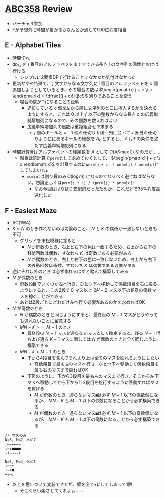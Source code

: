 # [ABC358](https://atcoder.jp/contests/abc358) Review
- バーチャル参加
- Fが予想外に時間が掛かるがなんとか通して900位程度相当

## E - Alphabet Tiles
- 時間切れ
- $\mathrm{dp}_{i,j}$ を $i$ 番目のアルファベットまででできる長さ $j$ の文字列の個数とおけば行ける
  - シンプルに2要素DPで行けることになかなか気付けなかった
- 更新がやや特殊で、 $j$ 文字からなる文字列に $i$ 番目のアルファベットを $c$ 個追加しようとしているとき、その場合の数は $\begin{pmatrix} j + c \\ c \end{pmatrix} = \dfrac{(j + c)!}{j!c!}$ 通りであることを使う
  - 場合の数が↑になることの証明
    - 追加している $c$ 個を左から順に文字列のどこに挿入するかを決めるようにすると、これは $0$ 以上 $j'$ 以下の整数からなる長さ $c$ の広義単純増加列になるので、その個数を数えればよい
    - 広義単純増加列の個数は重複組合せで求まる
      - $j$ 個のボールと $c-1$ 個の仕切りを横一列に並べて $k$ 番目の仕切りより左にあるボールの総数を $A_k$ とすると、 $A$ は↑の条件を満たす広義単純増加列になる
- 時間計算量はアルファベットの種類数を $A$ として $O(AK \max C)$ なのだが……
  - 階乗は前計算で`perm`として求めておくとして、 $\begin{pmatrix} j + c \\ c \end{pmatrix}$ を計算するのに`perm[j + c] / perm[j] / perm[c]`としてしまい`TLE`
    - `modint`は割り算のみ $O(\log m)$ になるのでなるべく避けねばならない。勿論正しくは`perm[j + c] / (perm[j] * perm[c])`
      - なお今回はばりばり支配的だったためか、これだけで35%程度高速化した

## F - Easiest Maze
- AC(1WA)
- $K \leq N$ のとき作れないのは勿論のこと、 $N$ と $K$ の偶奇が一致しないときも不可
  - グリッドを市松模様に塗ると
    - $N$ が奇数のとき、右上と右下の色は一致するため、右上から右下の移動回数は偶数、すなわち $K$ は奇数である必要がある
    - $N$ が偶数のとき、右上と右下の色は一致しないため、右上から右下の移動回数は奇数、すなわち $K$ は偶数である必要がある
- 逆にそれ以外のときは必ず作れるはずと踏んで構築してみる
- $N$ が偶数のとき
  - 奇数段目でいくつか左へ行き、ひとつ下へ移動して偶数段目を右に戻るようにすると、この2段で $0$ マス以上 $2M -2$ マス以下の任意の偶数マスを稼ぐことができる
  - あとは2段ごとにどれだけ左へ行く必要があるのかを求めればOK
- $N$ が奇数のとき
  - $N$ が偶数のときと同じようにすると、最終段の $M-1$ マスがどうやっても通れないことに留意する
  - $MN - K >= M - 1$ のとき
    - 最終段の $M-1$ マスを通らないマスとして確定すると、残る $N-1$ 行および通る $K-1$ マスに関しては $N$ が偶数のときと全く同じように構築できる
  - $MN - K < M - 1$ のとき
    - 下から4段目を含んでそれより上は全てのマスを回れるようにしたい
      - 奇数段目で最も左のマスへ行き、ひとつ下へ移動して偶数段目を最も右のマスまで戻ればOK
    - 下図のように、下から3段目を最も左のマスまで行き、そこから左下マスへ移動してから下から1, 2段目を蛇行するように移動すればマスを稼げる
      - $M$ が奇数のとき、通らないマス`■`は必ず $M-1$ 以下の偶数個になるが、 $MN - K$ も $M-1$ 以下の偶数になることから必ず構築できる
      - $M$ が偶数のとき、通らないマス`■`は必ず $M-1$ 以下の奇数個になるが、 $MN - K$ も $M-1$ 以下の奇数になることから必ず構築できる
```
// マスのみ
N=3, M=7, K=17
↓←←←←←←
↓→↓■■■■
→↑→→→→↓

N=3, M=4, K=11
↓←←←
↓→↓■
→↑→↓
```
- 以上を思いついて実装できたが、壁を全て`+`にしてしまって1敗
  - そこぐらい楽させてくれよぉ……